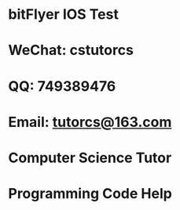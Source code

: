 # bitFlyer IOS Test

# WeChat: cstutorcs

# QQ: 749389476

# Email: tutorcs@163.com

# Computer Science Tutor

# Programming Code Help
